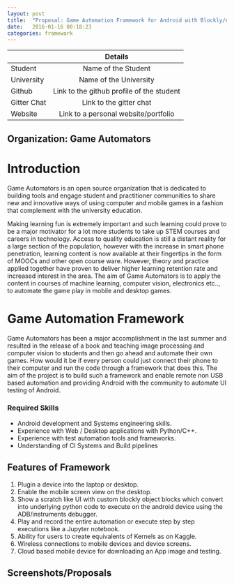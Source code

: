 ```yaml
---
layout: post
title:  "Proposal: Game Automation Framework for Android with Blockly/equivalent"
date:   2016-01-16 00:18:23 
categories: framework
---
```


|         | Details           |
| ------------- |:-------------:|
| Student      | Name of the Student |
| University      | Name of the University      |
| Github | Link to the github profile of the student      |
| Gitter Chat | Link to the gitter chat      |
| Website | Link to a personal website/portfolio      |

## Organization: Game Automators

# Introduction

Game Automators is an open source organization that is dedicated to building tools and engage student and practitioner communities to share new and innovative ways of using computer and mobile games in a fashion that complement with the university education.

Making learning fun is extremely important and such learning could prove to be a major motivator for a lot more students to take up STEM courses and careers in technology. Access to quality education is still a distant reality for a large section of the population, however with the increase in smart phone penetration, learning content is now available at their fingertips in the form of MOOCs and other open course ware. However, theory and practice applied together have proven to deliver higher learning retention rate and increased interest in the area. The aim of Game Automators is to apply the content in courses of machine learning, computer vision, electronics etc.., to automate the game play in mobile and desktop games.

# Game Automation Framework

Game Automators has been a major accomplishment in the last summer and resulted in the release of a book and teaching image processing and computer vision to students and then go ahead and automate their own games. How would it be if every person could just connect their phone to their computer and run the code through a framework that does this. The aim of the project is to build such a framework and enable remote non USB based automation and providing Android with the community to automate UI testing of Android.

### Required Skills
- Android development and Systems engineering skills.
- Experience with Web / Desktop applications with Python/C++.
- Experience with test automation tools and frameworks.
- Understanding of CI Systems and Build pipelines

## Features of Framework

1. Plugin a device into the laptop or desktop.
2. Enable the mobile screen view on the desktop.
3. Show a scratch like UI with custom blockly object blocks which convert into underlying python code to execute on the android device using the ADB/instruments debugger.
4. Play and record the entire automation or execute step by step executions like a Jupyter notebook.
5. Ability for users to create equivalents of Kernels as on Kaggle.
6. Wireless connections to mobile devices and device screens.
7. Cloud based mobile device for downloading an App image and testing.

## Screenshots/Proposals